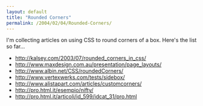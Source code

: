 ```yaml
---
layout: default
title: "Rounded Corners"
permalink: /2004/02/04/Rounded-Corners/
---
```


<p>I'm collecting articles on using CSS to round corners of a box. Here's the list so far...</p>
<ul>
<li><a href="http://kalsey.com/2003/07/rounded_corners_in_css/" target="_blank">http://kalsey.com/2003/07/rounded_corners_in_css/</a></li>
<li><a href="http://www.maxdesign.com.au/presentation/page_layouts/" target="_blank">http://www.maxdesign.com.au/presentation/page_layouts/</a></li>
<li><a href="http://www.albin.net/CSS/roundedCorners/" target="_blank">http://www.albin.net/CSS/roundedCorners/</a></li>
<li><a href="http://www.vertexwerks.com/tests/sidebox/" target="_blank">http://www.vertexwerks.com/tests/sidebox/</a></li>
<li><a href="http://www.alistapart.com/articles/customcorners/" target="_blank">http://www.alistapart.com/articles/customcorners/</a></li><li><a target="_blank" href="http://pro.html.it/esempio/nifty/">http://pro.html.it/esempio/nifty/</a></li><li><a href="http://pro.html.it/articoli/id_599/idcat_31/pro.html" target="_blank">http://pro.html.it/articoli/id_599/idcat_31/pro.html</a><br type="_moz"/></li></ul>